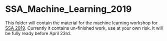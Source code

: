 # SSA_Machine_Learning_2019

This folder will contain the material for the machine learning workshop for [SSA 2019](https://www.seismosoc.org/annual-meeting/). Currently it contains un-finished work, use at your own risk. It will be fully ready before April 23rd. 